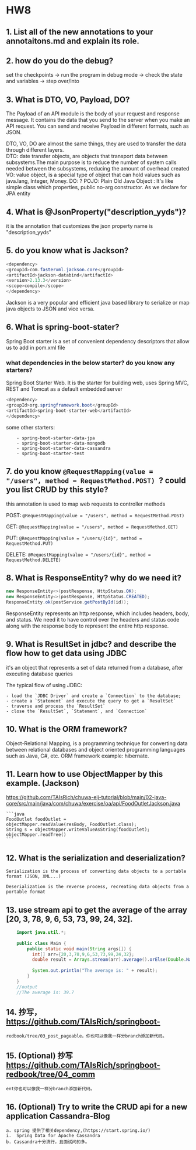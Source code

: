 # HW8 

## 1. **List all of the new annotations to your annotaitons.md and explain its role.**

## 2. **how do you do the debug?**

   set the checkpoints -> run the program in debug mode -> check the state and variables -> step over/into

## 3. **What is DTO, VO, Payload, DO?**

The Payload of an API module is the body of your request and response message. It contains the data that you send to 
the server when you make an API request. You can send and receive Payload in different formats, such as JSON.

DTO, VO, DO are almost the same things, they are used to transfer the data through different layers.    
DTO: date transfer objects, are objects that transport data between subsystems.The main purpose is to 
reduce the number of system calls needed between the subsystems, reducing the amount of overhead created
VO: value object, is a special type of object that can hold values such as java.lang, Integer, Money.
DO: ?
POJO: Plain Old Java Object : It's like simple class which properties, public no-arg constructor. As we declare for JPA entity
   

## 4. **What is @JsonProperty("description_yyds")?**

   it is the annotation that customizes the json property name is "description_yyds"

## 5. **do you know what is Jackson?**

   ```java
   <dependency>
   <groupId>com.fasterxml.jackson.core</groupId>
   <artifactId>jackson-databind</artifactId>
   <version>2.13.3</version>
   <scope>compile</scope>
   </dependency>
   ```

Jackson is a very popular and efficient java based library to serialize or map java objects to JSON and vice versa.

## 6. **What is spring-boot-stater?**

   Spring Boot starter is a set of convenient dependency descriptors that allow us to add in pom.xml file

### what dependencies in the below starter? do you know any starters?
Spring Boot Starter Web. It is the starter for building web, uses Spring MVC, REST and Tomcat as a default embedded server
```java
<dependency>
<groupId>org.springframework.boot</groupId>
<artifactId>spring-boot-starter-web</artifactId>
</dependency>
```
        
some other starters:

        - spring-boot-starter-data-jpa
        - spring-boot-starter-data-mongodb
        - spring-boot-starter-data-cassandra
        - spring-boot-starter-test

## 7. do you know `@RequestMapping(value = "/users", method = RequestMethod.POST) `? could you list CRUD by this style?

   this annotation is used to map web requests to controller methods

   POST: `@RequestMapping(value = "/users", method = RequestMethod.POST)`

   GET: `@RequestMapping(value = "/users", method = RequestMethod.GET)`

   PUT: `@RequestMapping(value = "/users/{id}", method = RequestMethod.PUT)`

   DELETE: `@RequestMapping(value = "/users/{id}", method = RequestMethod.DELETE)`

## 8. **What is ResponseEntity? why do we need it?**

   ```java
   new ResponseEntity<>(postResponse, HttpStatus.OK);
   new ResponseEntity<>(postResponse, HttpStatus.CREATED);
   ResponseEntity.ok(postService.getPostById(id));
   ```
   ResponseEntity represents an http response, which includes headers, body, and status.
   We need it to have control over the headers and status code along with the response body to represent the entire http response.

## 9. **What is ResultSet in jdbc? and describe the flow how to get data using JDBC**

   it's an object that represents a set of data returned from a database, after executing database queries

   The typical flow of using JDBC:

    - load the `JDBC Driver` and create a `Connection` to the database;
    - create a `Statement` and execute the query to get a `ResultSet`
    - traverse and process the `ResultSet`
    - close the `ResultSet`, `Statement`, and `Connection`

## 10. **What is the ORM framework?**

Object-Relational Mapping, is a programming technique for converting data between 
relational databases and object oriented programming languages such as Java, C#, etc.
ORM framework example: hibernate.

## 11. **Learn how to use ObjectMapper by this example. (Jackson)**
https://github.com/TAIsRich/chuwa-eij-tutorial/blob/main/02-java-core/src/main/java/com/chuwa/exercise/oa/api/FoodOutletJackson.java

    ```java
    FoodOutlet foodOutlet =
    objectMapper.readValue(resBody, FoodOutlet.class);
    String s = objectMapper.writeValueAsString(foodOutlet);
    objectMapper.readTree()
    ```

## 12. **What is the serialization and deserialization?**

    Serialization is the process of converting data objects to a portable format (JSON, XML...)

    Deserialization is the reverse process, recreating data objects from a portable format

## 13. **use stream api to get the average of the array [20, 3, 78, 9, 6, 53, 73, 99, 24, 32].**

```java
    import java.util.*;
    
    public class Main {
        public static void main(String args[]) {
          int[] arr={20,3,78,9,6,53,73,99,24,32};
          double result = Arrays.stream(arr).average().orElse(Double.NaN);
          
          System.out.println("The average is: " + result);
        }
    }
    //output
    //The average is: 39.7
 ```
## 14. 抄写，https://github.com/TAIsRich/springboot-
    redbook/tree/03_post_pageable，你也可以像我一样分branch添加新代码。
## 15. (Optional) 抄写 https://github.com/TAIsRich/springboot-redbook/tree/04_comm
    ent你也可以像我一样分branch添加新代码。
## 16. (Optional) Try to write the CRUD api for a new application Cassandra-Blog
    a. spring 提供了相关dependency,(https://start.spring.io/)
    i.  Spring Data for Apache Cassandra
    b. Cassandra十分流行，且面试问的多。
 